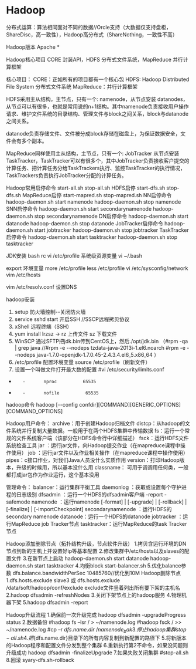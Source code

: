 Hadoop
===
分布式运算：算法相同面对不同的数据//Orcle支持（大数据仅支持盘柜，ShareDisc，高一致性），Hadoop高分布式（ShareNothing，一致性不高）
 
Hadoop版本 Apache *
 
Hadoop核心项目
CORE 封装API，HDFS 分布式文件系统，MapReduce 并行计算框架
 
核心项目：
CORE：正如所有的项目都有一个核心包
HDFS: Hadoop Distributed File System 分布式文件系统
MapReduce：并行计算框架
 
HDFS采用主从结构，主节点，只有一个: namenode，从节点安装 datanodes，从节点可以有很多，也就是常用说的n+1结构。其中namenode负责接收用户操作请求、维护文件系统的目录结构、管理文件与block之间关系，block与datanode之间关系。
 
datanode负责存储文件、文件被分成block存储在磁盘上，为保证数据安全，文件会有多个副本。
 
MapReduce同样使用主从结构，主节点，只有一个: JobTracker
从节点安装 TaskTracker，TaskTracker可以有很多个，其中JobTracker负责接收客户提交的计算任务、把计算任务分给TaskTrackers执行、监控TaskTracker的执行情况，TaskTrackers负责执行JobTracker分配的计算任务。
 
Hadoop常用启停命令
start-all.sh
stop-all.sh
HDFS启停
start-dfs.sh
stop-dfs.sh
MapReduce启停
start-mapred.sh
stop-mapred.sh
NN启停命令
hadoop-daemon.sh start namenode
hadoop-daemon.sh stop namenode
SNN启停命令
hadoop-daemon.sh start secondarynamenode
hadoop-daemon.sh stop secondarynamenode
DN启停命令
hadoop-daemon.sh start datanode
hadoop-daemon.sh stop datanode
JobTracker启停命令
hadoop-daemon.sh start jobtracker
hadoop-daemon.sh stop jobtracker
TaskTracker启停命令
hadoop-daemon.sh start tasktracker
hadoop-daemon.sh stop tasktracker
 
JDK安装
bash rc
vi /etc/profile 系统级资源变量
vi ~/.bash
 
export 环境变量
more /etc/profile
less /etc/profile
vi /etc/sysconfig/network
vim /etc/hosts
 
vim /etc/resolv.conf 设置DNS
 
 
hadoop安装
1. setup 防火墙控制--关闭防火墙
2. service sshd start 开启SSH //SSCP远程拷贝协议
3. xShell 远程终端（SSH）
4. yum install lrzsz -> rz 上传文件 sz 下载文件
5. WinSCP 通过SFTP把jdk.bin传到CentOS上，然后./opt/jdk.bin
（#rpm -qa | grep java //#rpm -e --nodeps tzdata-java-2013i-1.el6.noarch
#rpm -e --nodeps java-1.7.0-openjdk-1.7.0.45-2.4.3.4.el6_5.x86_64 ）
6. /etc/profile 配置环境变量 source /etc/profile（刷新文件）
7. 设置一个叫做文件打开最大数的配置
#vi /etc/security/limits.conf
*        -       nproc          65535
*        -       nofile          65535
 
hadoop命令
hadoop [--config confdir][COMMAND][GENERIC_OPTIONS][COMMAND_OPTIONS]
 
Hadoop用户命令：
archive：用于创建Hadoop归档文件
distcp：从hadoop的文件系统并行复制大量数据。一般用于在两个HDFS集群中传输数据
fs：运行一个常规的文件系统客户端（该部分在HDFS命令行中详细描述）
fsck：运行HDFS文件系统检查工具
jar ：运行jar文件，向Hadoop提交作业（在mapreduce课程中操作使用）
job ：运行jar文件以及作业相关操作（在mapreduce课程中操作使用）
pipes：c接口作业，对我们Java人员没什么实质作用
version：打印Hadoop版本，升级的时候用，所以基本没什么用
classname： 可用于调调用任何类，一般都打成jar包作为作业运行，这个基本没用
 
管理命令：
balancer：运行集群平衡工具
daemonlog ：获取或设置每个守护进程的日志级别
dfsadmin ：运行一个HDFS的dfsadmin客户端 -report -safemode
namenode ：运行namenode [-format] | [-upgrade] | [-rollback] | [-finalize] | [-importCheckpoint]
secondarynamenode ：运行HDFS的secondary namenode
datanode：运行一个HDFS的datanode
jobtracker ：运行MapReduce job Tracker节点
tasktracker：运行MapReduce的task Tracker节点
 
Hadoop添加删除节点（拓扑结构升级，节点软件升级）
1.拷贝含运行环境的DN节点到新的主机上并设置好ip等基本配置
2.修改集群中/etc/hosts以及slaves的配置文件
3.在新节点上启动
       hadoop-daemon.sh start datanode
       hadoop-daemon.sh start tasktracker
4.均衡block start-balancer.sh
5.优化balance参数
       <name>dfs.balance.bandwidthPerSec</name>
       <value>10485760</value>//优化到10M
Hadoop删除节点
1.<name>dfs.hosts.exclude</name>
<value>slave3</value>
或
<property>
<name>dfs.hosts.exclude</name>
<value>/data/soft/hadoop/conf/exclude</value>
</property> exclude文件竖着列出所有要下架的主机名
2.hadoop dfsadmin -refreshNodes
3.关闭下架节点上的hadoop服务
4.物理机器下架
5.hadoop dfsadmin -report
 
Hadoop升级流程
1.确保前一次升级完成 hadoop dfsadmin -upgradeProgress status
2.数据备份
#hadoop fs –lsr / > ~/namenode.log
#hadoop fsck / >> ~/namenode.log
#cp –r ${dfs.name.dir} ~/namenode_bak
3.停止hadoop集群 stop-all.sh
4.把${dfs.name.dir}目录下的所有内容复制到新配置的路径下
5.将新版本的Hadoop程序和配置文件分发到整个集群
6.重新执行第2不命令，如果没问题则升级成功 hadoop dfsadmin -finalizeUpgrade
7.如果失败关闭集群 #stop-all.sh
8.回滚 syary-dfs.sh-rollback